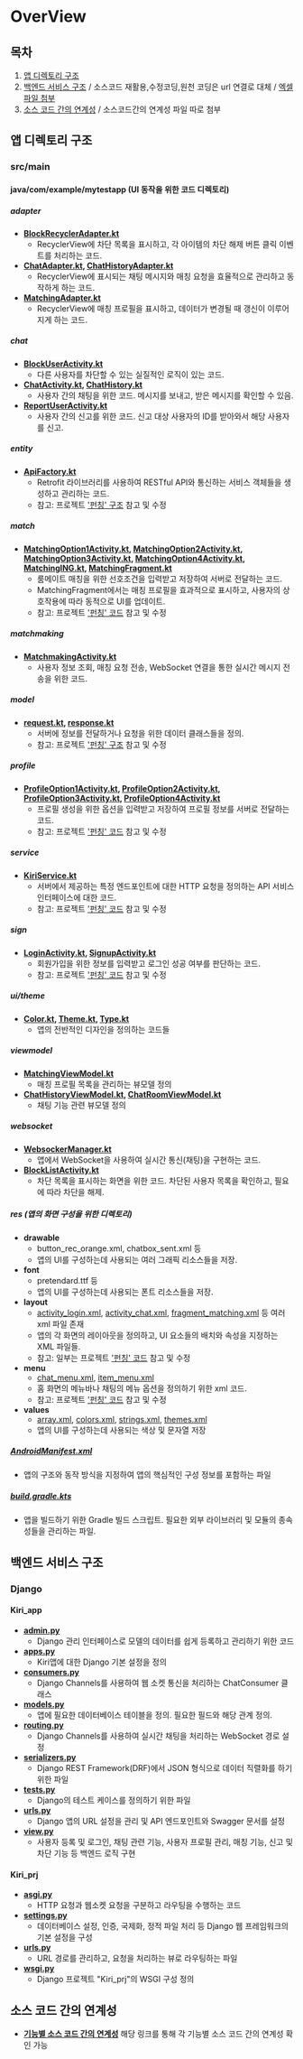 # OverView

## 목차
1. [앱 디렉토리 구조](#앱-디렉토리-구조) 
2. [백엔드 서비스 구조](#백엔드-서비스-구조)
/ 소스코드 재활용,수정코딩,원천 코딩은 url 연결로 대체
/ [엑셀파일 첨부](https://docs.google.com/spreadsheets/d/1G2xiXtYlUwoaFolgzrr8GryXNJyTBzeQ/edit#gid=1052783101) 
3. [소스 코드 간의 연계성](#소스-코드-간의-연계성)
/ 소스코드간의 연계성 파일 따로 첨부


## 앱 디렉토리 구조

### src/main

#### java/com/example/mytestapp (UI 동작을 위한 코드 디렉토리)

##### adapter
- **[BlockRecyclerAdapter.kt](https://github.com/CSID-DGU/2024-1-OSSProj-OhYeSu-05/blob/main/app/src/main/java/com/example/mytestapp/adapter/BlockRecyclerAdapter.kt)**
  - RecyclerView에 차단 목록을 표시하고, 각 아이템의 차단 해제 버튼 클릭 이벤트를 처리하는 코드.
- **[ChatAdapter.kt](https://github.com/CSID-DGU/2024-1-OSSProj-OhYeSu-05/blob/main/app/src/main/java/com/example/mytestapp/adapter/ChatAdapter.kt), [ChatHistoryAdapter.kt](https://github.com/CSID-DGU/2024-1-OSSProj-OhYeSu-05/blob/main/app/src/main/java/com/example/mytestapp/adapter/ChatHistoryAdapter.kt)**
  - RecyclerView에 표시되는 채팅 메시지와 매칭 요청을 효율적으로 관리하고 동작하게 하는 코드.
- **[MatchingAdapter.kt](https://github.com/CSID-DGU/2024-1-OSSProj-OhYeSu-05/blob/main/app/src/main/java/com/example/mytestapp/adapter/MatchingAdapter.kt)**
  - RecyclerView에 매칭 프로필을 표시하고, 데이터가 변경될 때 갱신이 이루어지게 하는 코드.

##### chat
- **[BlockUserActivity.kt](https://github.com/CSID-DGU/2024-1-OSSProj-OhYeSu-05/blob/main/app/src/main/java/com/example/mytestapp/chat/BlockUserActivity.kt)**
  - 다른 사용자를 차단할 수 있는 실질적인 로직이 있는 코드.
- **[ChatActivity.kt](https://github.com/CSID-DGU/2024-1-OSSProj-OhYeSu-05/blob/main/app/src/main/java/com/example/mytestapp/chat/ChatActivity.kt), [ChatHistory.kt](https://github.com/CSID-DGU/2024-1-OSSProj-OhYeSu-05/blob/main/app/src/main/java/com/example/mytestapp/chat/ChatHistory.kt)**
  - 사용자 간의 채팅을 위한 코드. 메시지를 보내고, 받은 메시지를 확인할 수 있음.
- **[ReportUserActivity.kt](https://github.com/CSID-DGU/2024-1-OSSProj-OhYeSu-05/blob/main/app/src/main/java/com/example/mytestapp/chat/ReportUserActivity.kt)**
  - 사용자 간의 신고를 위한 코드. 신고 대상 사용자의 ID를 받아와서 해당 사용자를 신고.

##### entity
- **[ApiFactory.kt](https://github.com/CSID-DGU/2024-1-OSSProj-OhYeSu-05/blob/main/app/src/main/java/com/example/mytestapp/entity/ApiFactory.kt)**
  - Retrofit 라이브러리를 사용하여 RESTful API와 통신하는 서비스 객체들을 생성하고 관리하는 코드.
  - 참고: 프로젝트 ['펀칭' 구조](https://github.com/CSID-DGU/2023-1-OSSP1-criminal6-1/blob/main/app/src/main/java/com/example/testapplication/entity/ApiFactory.kt) 참고 및 수정

##### match
- **[MatchingOption1Activity.kt](https://github.com/CSID-DGU/2024-1-OSSProj-OhYeSu-05/blob/main/app/src/main/java/com/example/mytestapp/match/MatchingOption1Activity.kt), [MatchingOption2Activity.kt](https://github.com/CSID-DGU/2024-1-OSSProj-OhYeSu-05/blob/main/app/src/main/java/com/example/mytestapp/match/MatchingOption2Activity.kt), [MatchingOption3Activity.kt](https://github.com/CSID-DGU/2024-1-OSSProj-OhYeSu-05/blob/main/app/src/main/java/com/example/mytestapp/match/MatchingOption3Activity.kt), [MatchingOption4Activity.kt](https://github.com/CSID-DGU/2024-1-OSSProj-OhYeSu-05/blob/main/app/src/main/java/com/example/mytestapp/match/MatchingOption4Activity.kt), [MatchingING.kt](https://github.com/CSID-DGU/2024-1-OSSProj-OhYeSu-05/blob/main/app/src/main/java/com/example/mytestapp/match/MatchingING.kt), [MatchingFragment.kt](https://github.com/CSID-DGU/2024-1-OSSProj-OhYeSu-05/blob/main/app/src/main/java/com/example/mytestapp/match/MatchingFragment.kt)**
  - 룸메이트 매칭을 위한 선호조건을 입력받고 저장하여 서버로 전달하는 코드.
  - MatchingFragment에서는 매칭 프로필을 효과적으로 표시하고, 사용자의 상호작용에 따라 동적으로 UI를 업데이트.
  - 참고: 프로젝트 ['펀칭' 코드](https://github.com/CSID-DGU/2023-1-OSSP1-criminal6-1/tree/main/app/src/main/java/com/example/testapplication/matching) 참고 및 수정

##### matchmaking
- **[MatchmakingActivity.kt](https://github.com/CSID-DGU/2024-1-OSSProj-OhYeSu-05/blob/main/app/src/main/java/com/example/mytestapp/matchmaking/MatchmakingActivity.kt)**
  - 사용자 정보 조회, 매칭 요청 전송, WebSocket 연결을 통한 실시간 메시지 전송을 위한 코드.

##### model
- **[request.kt](https://github.com/CSID-DGU/2024-1-OSSProj-OhYeSu-05/blob/main/app/src/main/java/com/example/mytestapp/model/request.kt), [response.kt](https://github.com/CSID-DGU/2024-1-OSSProj-OhYeSu-05/blob/main/app/src/main/java/com/example/mytestapp/model/response.kt)**
  - 서버에 정보를 전달하거나 요청을 위한 데이터 클래스들을 정의.
  - 참고: 프로젝트 ['펀칭' 구조](https://github.com/CSID-DGU/2023-1-OSSP1-criminal6-1/tree/main/app/src/main/java/com/example/testapplication/model) 참고 및 수정

##### profile
- **[ProfileOption1Activity.kt](https://github.com/CSID-DGU/2024-1-OSSProj-OhYeSu-05/blob/main/app/src/main/java/com/example/mytestapp/profile/ProfileOption1Activity.kt), [ProfileOption2Activity.kt](https://github.com/CSID-DGU/2024-1-OSSProj-OhYeSu-05/blob/main/app/src/main/java/com/example/mytestapp/profile/ProfileOption2Activity.kt), [ProfileOption3Activity.kt](https://github.com/CSID-DGU/2024-1-OSSProj-OhYeSu-05/blob/main/app/src/main/java/com/example/mytestapp/profile/ProfileOption3Activity.kt), [ProfileOption4Activity.kt](https://github.com/CSID-DGU/2024-1-OSSProj-OhYeSu-05/blob/main/app/src/main/java/com/example/mytestapp/profile/ProfileOption4Activity.kt)**
  - 프로필 생성을 위한 옵션을 입력받고 저장하여 프로필 정보를 서버로 전달하는 코드.
  - 참고: 프로젝트 ['펀칭' 코드](https://github.com/CSID-DGU/2023-1-OSSP1-criminal6-1/tree/main/app/src/main/java/com/example/testapplication/create_room) 참고 및 수정

##### service
- **[KiriService.kt](https://github.com/CSID-DGU/2024-1-OSSProj-OhYeSu-05/blob/main/app/src/main/java/com/example/mytestapp/service/KiriService.kt)**
  - 서버에서 제공하는 특정 엔드포인트에 대한 HTTP 요청을 정의하는 API 서비스 인터페이스에 대한 코드.
  - 참고: 프로젝트 ['펀칭' 코드](https://github.com/CSID-DGU/2023-1-OSSP1-criminal6-1/tree/main/app/src/main/java/com/example/testapplication/service) 참고 및 수정

##### sign
- **[LoginActivity.kt](https://github.com/CSID-DGU/2024-1-OSSProj-OhYeSu-05/blob/main/app/src/main/java/com/example/mytestapp/sign/LoginActivity.kt), [SignupActivity.kt](https://github.com/CSID-DGU/2024-1-OSSProj-OhYeSu-05/blob/main/app/src/main/java/com/example/mytestapp/sign/SignupActivity.kt)**
  - 회원가입을 위한 정보를 입력받고 로그인 성공 여부를 판단하는 코드.
  - 참고: 프로젝트 ['펀칭' 코드](https://github.com/CSID-DGU/2023-1-OSSP1-criminal6-1/tree/main/app/src/main/java/com/example/testapplication/sign) 참고 및 수정

##### ui/theme
- **[Color.kt](https://github.com/CSID-DGU/2024-1-OSSProj-OhYeSu-05/blob/main/app/src/main/java/com/example/mytestapp/ui/theme/Color.kt), [Theme.kt](https://github.com/CSID-DGU/2024-1-OSSProj-OhYeSu-05/blob/main/app/src/main/java/com/example/mytestapp/ui/theme/Theme.kt), [Type.kt](https://github.com/CSID-DGU/2024-1-OSSProj-OhYeSu-05/blob/main/app/src/main/java/com/example/mytestapp/ui/theme/Type.kt)**
  - 앱의 전반적인 디자인을 정의하는 코드들

##### viewmodel
- **[MatchingViewModel.kt](https://github.com/CSID-DGU/2024-1-OSSProj-OhYeSu-05/blob/main/app/src/main/java/com/example/mytestapp/viewmodel/MatchingViewModel.kt)**
  - 매칭 프로필 목록을 관리하는 뷰모델 정의
- **[ChatHistoryViewModel.kt](https://github.com/CSID-DGU/2024-1-OSSProj-OhYeSu-05/blob/main/app/src/main/java/com/example/mytestapp/viewmodel/ChatHistoryViewModel.kt), [ChatRoomViewModel.kt](https://github.com/CSID-DGU/2024-1-OSSProj-OhYeSu-05/blob/main/app/src/main/java/com/example/mytestapp/viewmodel/ChatRoomViewModel.kt)**
  - 채팅 기능 관련 뷰모델 정의

##### websocket
- **[WebsockerManager.kt](https://github.com/CSID-DGU/2024-1-OSSProj-OhYeSu-05/blob/main/app/src/main/java/com/example/mytestapp/websocket/WebsockerManager.kt)**
  - 앱에서 WebSocket을 사용하여 실시간 통신(채팅)을 구현하는 코드.
- **[BlockListActivity.kt](https://github.com/CSID-DGU/2024-1-OSSProj-OhYeSu-05/blob/main/app/src/main/java/com/example/mytestapp/websocket/BlockListActivity.kt)**
  - 차단 목록을 표시하는 화면을 위한 코드. 차단된 사용자 목록을 확인하고, 필요에 따라 차단을 해제.


##### res (앱의 화면 구성을 위한 디렉토리)
- **drawable**
  - button_rec_orange.xml, chatbox_sent.xml 등
  - 앱의 UI를 구성하는데 사용되는 여러 그래픽 리소스들을 저장.
- **font**
  - pretendard.ttf 등
  - 앱의 UI를 구성하는데 사용되는 폰트 리소스들을 저장.
- **layout**
  - [activity_login.xml](https://github.com/CSID-DGU/2024-1-OSSProj-OhYeSu-05/blob/main/app/src/main/res/layout/activity_login.xml), [activity_chat.xml](https://github.com/CSID-DGU/2024-1-OSSProj-OhYeSu-05/blob/main/app/src/main/res/layout/activity_chat.xml), [fragment_matching.xml](https://github.com/CSID-DGU/2024-1-OSSProj-OhYeSu-05/blob/main/app/src/main/res/layout/fragment_matching.xml) 등 여러 xml 파일 존재
  - 앱의 각 화면의 레이아웃을 정의하고, UI 요소들의 배치와 속성을 지정하는 XML 파일들.
  - 참고: 일부는 프로젝트 ['펀칭' 코드](https://github.com/CSID-DGU/2023-1-OSSP1-criminal6-1/tree/main/app/src/main/res/layout) 참고 및 수정
- **menu**
  - [chat_menu.xml](https://github.com/CSID-DGU/2024-1-OSSProj-OhYeSu-05/blob/main/app/src/main/res/menu/chat_menu.xml), [item_menu.xml](https://github.com/CSID-DGU/2024-1-OSSProj-OhYeSu-05/blob/main/app/src/main/res/menu/item_menu.xml)
  - 홈 화면의 메뉴바나 채팅의 메뉴 옵션을 정의하기 위한 xml 코드.
  - 참고: 프로젝트 ['펀칭' 코드](https://github.com/CSID-DGU/2023-1-OSSP1-criminal6-1/tree/main/app/src/main/res/menu) 참고 및 수정
- **values**
  - [array.xml](https://github.com/CSID-DGU/2024-1-OSSProj-OhYeSu-05/blob/main/app/src/main/res/values/array.xml), [colors.xml](https://github.com/CSID-DGU/2024-1-OSSProj-OhYeSu-05/blob/main/app/src/main/res/values/colors.xml), [strings.xml](https://github.com/CSID-DGU/2024-1-OSSProj-OhYeSu-05/blob/main/app/src/main/res/values/strings.xml), [themes.xml](https://github.com/CSID-DGU/2024-1-OSSProj-OhYeSu-05/blob/main/app/src/main/res/values/themes.xml)
  - 앱의 UI를 구성하는데 사용되는 색상 및 문자열 저장

##### [AndroidManifest.xml](https://github.com/CSID-DGU/2024-1-OSSProj-OhYeSu-05/blob/main/app/src/main/AndroidManifest.xml)
- 앱의 구조와 동작 방식을 지정하여 앱의 핵심적인 구성 정보를 포함하는 파일

##### [build.gradle.kts](https://github.com/CSID-DGU/2024-1-OSSProj-OhYeSu-05/blob/main/app/build.gradle.kts)
- 앱을 빌드하기 위한 Gradle 빌드 스크립트. 필요한 외부 라이브러리 및 모듈의 종속성들을 관리하는 파일.

## 백엔드 서비스 구조

### Django

#### Kiri_app
- **[admin.py](https://github.com/CSID-DGU/2024-1-OSSProj-OhYeSu-05/blob/main/Kiri_app/admin.py)**
  - Django 관리 인터페이스로 모델의 데이터를 쉽게 등록하고 관리하기 위한 코드
- **[apps.py](https://github.com/CSID-DGU/2024-1-OSSProj-OhYeSu-05/blob/main/Kiri_app/apps.py)**
  - Kiri앱에 대한 Django 기본 설정을 정의
- **[consumers.py](https://github.com/CSID-DGU/2024-1-OSSProj-OhYeSu-05/blob/main/Kiri_app/consumers.py)**
  - Django Channels를 사용하여 웹 소켓 통신을 처리하는 ChatConsumer 클래스
- **[models.py](https://github.com/CSID-DGU/2024-1-OSSProj-OhYeSu-05/blob/main/Kiri_app/models.py)**
  - 앱에 필요한 데이터베이스 테이블을 정의. 필요한 필드와 해당 관계 정의.
- **[routing.py](https://github.com/CSID-DGU/2024-1-OSSProj-OhYeSu-05/blob/main/Kiri_app/routing.py)**
  - Django Channels를 사용하여 실시간 채팅을 처리하는 WebSocket 경로 설정
- **[serializers.py](https://github.com/CSID-DGU/2024-1-OSSProj-OhYeSu-05/blob/main/Kiri_app/serializers.py)**
  - Django REST Framework(DRF)에서 JSON 형식으로 데이터 직렬화를 하기 위한 파일
- **[tests.py](https://github.com/CSID-DGU/2024-1-OSSProj-OhYeSu-05/blob/main/Kiri_app/tests.py)**
  - Django의 테스트 케이스를 정의하기 위한 파일
- **[urls.py](https://github.com/CSID-DGU/2024-1-OSSProj-OhYeSu-05/blob/main/Kiri_app/urls.py)**
  - Django 앱의 URL 설정을 관리 및 API 엔드포인트와 Swagger 문서를 설정
- **[view.py](https://github.com/CSID-DGU/2024-1-OSSProj-OhYeSu-05/blob/main/Kiri_app/view.py)**
  - 사용자 등록 및 로그인, 채팅 관련 기능, 사용자 프로필 관리, 매칭 기능, 신고 및 차단 기능 등 백엔드 로직 구현

#### Kiri_prj
- **[asgi.py](https://github.com/CSID-DGU/2024-1-OSSProj-OhYeSu-05/blob/main/Kiri_prj/asgi.py)**
  - HTTP 요청과 웹소켓 요청을 구분하고 라우팅을 수행하는 코드
- **[settings.py](https://github.com/CSID-DGU/2024-1-OSSProj-OhYeSu-05/blob/main/Kiri_prj/settings.py)**
  - 데이터베이스 설정, 인증, 국제화, 정적 파일 처리 등 Django 웹 프레임워크의 기본 설정을 구성
- **[urls.py](https://github.com/CSID-DGU/2024-1-OSSProj-OhYeSu-05/blob/main/Kiri_prj/urls.py)**
  - URL 경로를 관리하고, 요청을 처리하는 뷰로 라우팅하는 파일
- **[wsgi.py](https://github.com/CSID-DGU/2024-1-OSSProj-OhYeSu-05/blob/main/Kiri_prj/wsgi.py)**
  - Django 프로젝트 "Kiri_prj"의 WSGI 구성 정의

## 소스 코드 간의 연계성

- **[기능별 소스 코드 간의 연계성](https://github.com/CSID-DGU/2024-1-OSSProj-OhYeSu-05/blob/main/Doc/4_5_OSSProj_05_OhYeSu_fileLinkages.md)**
 해당 링크를 통해 각 기능별 소스 코드 간의 연계성 확인 가능

